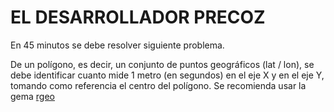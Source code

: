 # EL DESARROLLADOR PRECOZ

En 45 minutos se debe resolver siguiente problema.

De un polígono, es decir, un conjunto de puntos geográficos (lat / lon), se debe identificar cuanto mide 1 metro (en segundos) en el eje X y en el eje Y, tomando como referencia el centro del polígono. Se recomienda usar la gema [rgeo](https://github.com/rgeo/rgeo)

